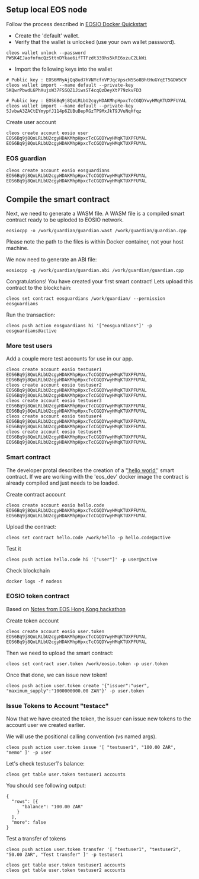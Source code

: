 ## Setup local EOS node

Follow the process described in [EOSIO Docker Quickstart](https://developers.eos.io/eosio-nodeos/docs/docker-quickstart)

* Create the 'default' wallet.
* Verify that the wallet is unlocked (use your own wallet password).
```
cleos wallet unlock --password PW5K4EJaofnfmcQzSttnDYkae6ifTTFzdt339hs5kRE6xzuC2LkWi
```
* Import the following keys into the wallet

```
# Public key : EOS6MRyAjQq8ud7hVNYcfnVPJqcVpscN5So8BhtHuGYqET5GDW5CV
cleos wallet import --name default --private-key 5KQwrPbwdL6PhXujxW37FSSQZ1JiwsST4cqQzDeyXtP79zkvFD3

# Public key : EOS6Bq9j8QoLRLbU2cgyHDAKMhpHpxcTcCGQDYwyHMqKTUXPFUYAL
cleos wallet import --name default --private-key 5JvbwA3ZACtEYmypfJ114p6ZUBuBepRGzTP9MxJkT9JVuNqHfqz

```

Create user account

```
cleos create account eosio user EOS6Bq9j8QoLRLbU2cgyHDAKMhpHpxcTcCGQDYwyHMqKTUXPFUYAL EOS6Bq9j8QoLRLbU2cgyHDAKMhpHpxcTcCGQDYwyHMqKTUXPFUYAL
```

### EOS guardian

```
cleos create account eosio eosguardians EOS6Bq9j8QoLRLbU2cgyHDAKMhpHpxcTcCGQDYwyHMqKTUXPFUYAL EOS6Bq9j8QoLRLbU2cgyHDAKMhpHpxcTcCGQDYwyHMqKTUXPFUYAL
```

## Compile the smart contract

Next, we need to generate a WASM file. A WASM file is a compiled smart contract ready to be uploded to EOSIO network.

```
eosiocpp -o /work/guardian/guardian.wast /work/guardian/guardian.cpp
```

Please note the path to the files is within Docker container, not your host machine.

We now need to generate an ABI file:

```
eosiocpp -g /work/guardian/guardian.abi /work/guardian/guardian.cpp
```

Congratulations! You have created your first smart contract! Lets upload this contract to the blockchain:

```
cleos set contract eosguardians /work/guardian/ --permission eosguardians
```

Run the transaction:

```
cleos push action eosguardians hi '["eosguardians"]' -p eosguardians@active
```




### More test users

Add a couple more test accounts for use in our app.

```
cleos create account eosio testuser1 EOS6Bq9j8QoLRLbU2cgyHDAKMhpHpxcTcCGQDYwyHMqKTUXPFUYAL EOS6Bq9j8QoLRLbU2cgyHDAKMhpHpxcTcCGQDYwyHMqKTUXPFUYAL
cleos create account eosio testuser2 EOS6Bq9j8QoLRLbU2cgyHDAKMhpHpxcTcCGQDYwyHMqKTUXPFUYAL EOS6Bq9j8QoLRLbU2cgyHDAKMhpHpxcTcCGQDYwyHMqKTUXPFUYAL
cleos create account eosio testuser3 EOS6Bq9j8QoLRLbU2cgyHDAKMhpHpxcTcCGQDYwyHMqKTUXPFUYAL EOS6Bq9j8QoLRLbU2cgyHDAKMhpHpxcTcCGQDYwyHMqKTUXPFUYAL
cleos create account eosio testuser4 EOS6Bq9j8QoLRLbU2cgyHDAKMhpHpxcTcCGQDYwyHMqKTUXPFUYAL EOS6Bq9j8QoLRLbU2cgyHDAKMhpHpxcTcCGQDYwyHMqKTUXPFUYAL
cleos create account eosio testuser5 EOS6Bq9j8QoLRLbU2cgyHDAKMhpHpxcTcCGQDYwyHMqKTUXPFUYAL EOS6Bq9j8QoLRLbU2cgyHDAKMhpHpxcTcCGQDYwyHMqKTUXPFUYAL
```



### Smart contract

The developer protal describes the creation of a '['hello world'](https://developers.eos.io/eosio-cpp/docs/hello-world)' smart contract. If we are working with the 'eos_dev' docker image the contract is already compiled and just needs to be loaded.

Create contract account

```
cleos create account eosio hello.code EOS6Bq9j8QoLRLbU2cgyHDAKMhpHpxcTcCGQDYwyHMqKTUXPFUYAL EOS6Bq9j8QoLRLbU2cgyHDAKMhpHpxcTcCGQDYwyHMqKTUXPFUYAL
```

Upload the contract:

```
cleos set contract hello.code /work/hello -p hello.code@active
```

Test it

```
cleos push action hello.code hi '["user"]' -p user@active
```

Check blockchain

```
docker logs -f nodeos
```

















### EOSIO token contract

Based on [Notes from EOS Hong Kong hackathon](https://git.mytribez.com/mytribez-io/smart-contracts/blob/master/docs/local_nodeos.md)

Create token account

```
cleos create account eosio user.token EOS6Bq9j8QoLRLbU2cgyHDAKMhpHpxcTcCGQDYwyHMqKTUXPFUYAL EOS6Bq9j8QoLRLbU2cgyHDAKMhpHpxcTcCGQDYwyHMqKTUXPFUYAL
```

Then we need to upload the smart contract:

```
cleos set contract user.token /work/eosio.token -p user.token
```
Once that done, we can issue new token!

```
cleos push action user.token create '{"issuer":"user", "maximum_supply":"1000000000.00 ZAR"}' -p user.token
```

### Issue Tokens to Account "testacc"

Now that we have created the token, the issuer can issue new tokens to the account user we created earlier.

We will use the positional calling convention (vs named args).

```
cleos push action user.token issue '[ "testuser1", "100.00 ZAR", "memo" ]' -p user
```

Let's check testuser1's balance:

```
cleos get table user.token testuser1 accounts
```

You should see following output:

```
{
  "rows": [{
      "balance": "100.00 ZAR"
    }
  ],
  "more": false
}
```

Test a transfer of tokens

```
cleos push action user.token transfer '[ "testuser1", "testuser2", "50.00 ZAR", "Test transfer" ]' -p testuser1

cleos get table user.token testuser1 accounts
cleos get table user.token testuser2 accounts
```
